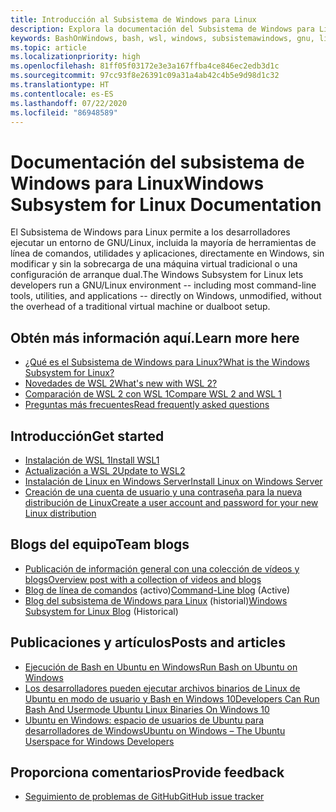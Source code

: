 ```yaml
---
title: Introducción al Subsistema de Windows para Linux
description: Explora la documentación del Subsistema de Windows para Linux.
keywords: BashOnWindows, bash, wsl, windows, subsistemawindows, gnu, linux
ms.topic: article
ms.localizationpriority: high
ms.openlocfilehash: 81ff05f03172e3e3a167ffba4ce846ec2edb3d1c
ms.sourcegitcommit: 97cc93f8e26391c09a31a4ab42c4b5e9d98d1c32
ms.translationtype: HT
ms.contentlocale: es-ES
ms.lasthandoff: 07/22/2020
ms.locfileid: "86948589"
---
```

# <a name="windows-subsystem-for-linux-documentation"></a><span data-ttu-id="81355-104">Documentación del subsistema de Windows para Linux</span><span class="sxs-lookup"><span data-stu-id="81355-104">Windows Subsystem for Linux Documentation</span></span>

<span data-ttu-id="81355-105">El Subsistema de Windows para Linux permite a los desarrolladores ejecutar un entorno de GNU/Linux, incluida la mayoría de herramientas de línea de comandos, utilidades y aplicaciones, directamente en Windows, sin modificar y sin la sobrecarga de una máquina virtual tradicional o una configuración de arranque dual.</span><span class="sxs-lookup"><span data-stu-id="81355-105">The Windows Subsystem for Linux lets developers run a GNU/Linux environment -- including most command-line tools, utilities, and applications -- directly on Windows, unmodified, without the overhead of a traditional virtual machine or dualboot setup.</span></span>

## <a name="learn-more-here"></a><span data-ttu-id="81355-106">Obtén más información aquí.</span><span class="sxs-lookup"><span data-stu-id="81355-106">Learn more here</span></span>

* [<span data-ttu-id="81355-107">¿Qué es el Subsistema de Windows para Linux?</span><span class="sxs-lookup"><span data-stu-id="81355-107">What is the Windows Subsystem for Linux?</span></span>](about.md)
* [<span data-ttu-id="81355-108">Novedades de WSL 2</span><span class="sxs-lookup"><span data-stu-id="81355-108">What's new with WSL 2?</span></span>](wsl2-index.md)
* [<span data-ttu-id="81355-109">Comparación de WSL 2 con WSL 1</span><span class="sxs-lookup"><span data-stu-id="81355-109">Compare WSL 2 and WSL 1</span></span>](compare-versions.md)
* [<span data-ttu-id="81355-110">Preguntas más frecuentes</span><span class="sxs-lookup"><span data-stu-id="81355-110">Read frequently asked questions</span></span>](faq.md)

## <a name="get-started"></a><span data-ttu-id="81355-111">Introducción</span><span class="sxs-lookup"><span data-stu-id="81355-111">Get started</span></span>

* [<span data-ttu-id="81355-112">Instalación de WSL 1</span><span class="sxs-lookup"><span data-stu-id="81355-112">Install WSL1</span></span>](install-win10.md)
* [<span data-ttu-id="81355-113">Actualización a WSL 2</span><span class="sxs-lookup"><span data-stu-id="81355-113">Update to WSL2</span></span>](install-win10.md#update-to-wsl-2)
* [<span data-ttu-id="81355-114">Instalación de Linux en Windows Server</span><span class="sxs-lookup"><span data-stu-id="81355-114">Install Linux on Windows Server</span></span>](install-on-server.md)
* [<span data-ttu-id="81355-115">Creación de una cuenta de usuario y una contraseña para la nueva distribución de Linux</span><span class="sxs-lookup"><span data-stu-id="81355-115">Create a user account and password for your new Linux distribution</span></span>](user-support.md)

## <a name="team-blogs"></a><span data-ttu-id="81355-116">Blogs del equipo</span><span class="sxs-lookup"><span data-stu-id="81355-116">Team blogs</span></span>

* [<span data-ttu-id="81355-117">Publicación de información general con una colección de vídeos y blogs</span><span class="sxs-lookup"><span data-stu-id="81355-117">Overview post with a collection of videos and blogs</span></span>](https://blogs.msdn.microsoft.com/commandline/learn-about-windows-console-and-windows-subsystem-for-linux-wsl/)
* <span data-ttu-id="81355-118">[Blog de línea de comandos](https://blogs.msdn.microsoft.com/commandline/) (activo)</span><span class="sxs-lookup"><span data-stu-id="81355-118">[Command-Line blog](https://blogs.msdn.microsoft.com/commandline/) (Active)</span></span>
* <span data-ttu-id="81355-119">[Blog del subsistema de Windows para Linux](https://blogs.msdn.microsoft.com/wsl/) (historial)</span><span class="sxs-lookup"><span data-stu-id="81355-119">[Windows Subsystem for Linux Blog](https://blogs.msdn.microsoft.com/wsl/) (Historical)</span></span>

## <a name="posts-and-articles"></a><span data-ttu-id="81355-120">Publicaciones y artículos</span><span class="sxs-lookup"><span data-stu-id="81355-120">Posts and articles</span></span>

* [<span data-ttu-id="81355-121">Ejecución de Bash en Ubuntu en Windows</span><span class="sxs-lookup"><span data-stu-id="81355-121">Run Bash on Ubuntu on Windows</span></span>](https://blogs.windows.com/buildingapps/2016/03/30/run-bash-on-ubuntu-on-windows/)
* [<span data-ttu-id="81355-122">Los desarrolladores pueden ejecutar archivos binarios de Linux de Ubuntu en modo de usuario y Bash en Windows 10</span><span class="sxs-lookup"><span data-stu-id="81355-122">Developers Can Run Bash And Usermode Ubuntu Linux Binaries On Windows 10</span></span>](https://www.hanselman.com/blog/DevelopersCanRunBashShellAndUsermodeUbuntuLinuxBinariesOnWindows10.aspx)
* [<span data-ttu-id="81355-123">Ubuntu en Windows: espacio de usuarios de Ubuntu para desarrolladores de Windows</span><span class="sxs-lookup"><span data-stu-id="81355-123">Ubuntu on Windows – The Ubuntu Userspace for Windows Developers</span></span>](https://insights.ubuntu.com/2016/03/30/ubuntu-on-windows-the-ubuntu-userspace-for-windows-developers/)

## <a name="provide-feedback"></a><span data-ttu-id="81355-124">Proporciona comentarios</span><span class="sxs-lookup"><span data-stu-id="81355-124">Provide feedback</span></span>

* [<span data-ttu-id="81355-125">Seguimiento de problemas de GitHub</span><span class="sxs-lookup"><span data-stu-id="81355-125">GitHub issue tracker</span></span>](https://github.com/Microsoft/BashOnWindows/issues)

